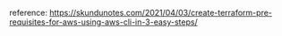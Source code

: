 reference: https://skundunotes.com/2021/04/03/create-terraform-pre-requisites-for-aws-using-aws-cli-in-3-easy-steps/